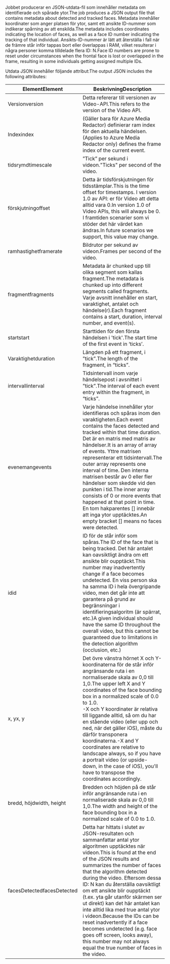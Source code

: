 <span data-ttu-id="c9819-101">Jobbet producerar en JSON-utdata-fil som innehåller metadata om identifierade och spårade ytor.</span><span class="sxs-lookup"><span data-stu-id="c9819-101">The job produces a JSON output file that contains metadata about detected and tracked faces.</span></span> <span data-ttu-id="c9819-102">Metadata innehåller koordinater som anger platsen för ytor, samt ett ansikte ID-nummer som indikerar spårning av att enskilda.</span><span class="sxs-lookup"><span data-stu-id="c9819-102">The metadata includes coordinates indicating the location of faces, as well as a face ID number indicating the tracking of that individual.</span></span> <span data-ttu-id="c9819-103">Ansikts-ID-nummer är lätt att återställa i fall när de främre står inför tappas bort eller överlappas i RAM, vilket resulterar i några personer komma tilldelade flera ID: N.</span><span class="sxs-lookup"><span data-stu-id="c9819-103">Face ID numbers are prone to reset under circumstances when the frontal face is lost or overlapped in the frame, resulting in some individuals getting assigned multiple IDs.</span></span>

<span data-ttu-id="c9819-104">Utdata JSON innehåller följande attribut:</span><span class="sxs-lookup"><span data-stu-id="c9819-104">The output JSON includes the following attributes:</span></span>

| <span data-ttu-id="c9819-105">Element</span><span class="sxs-lookup"><span data-stu-id="c9819-105">Element</span></span> | <span data-ttu-id="c9819-106">Beskrivning</span><span class="sxs-lookup"><span data-stu-id="c9819-106">Description</span></span> |
| --- | --- |
| <span data-ttu-id="c9819-107">Version</span><span class="sxs-lookup"><span data-stu-id="c9819-107">version</span></span> |<span data-ttu-id="c9819-108">Detta refererar till versionen av Video-API.</span><span class="sxs-lookup"><span data-stu-id="c9819-108">This refers to the version of the Video API.</span></span> |
| <span data-ttu-id="c9819-109">Index</span><span class="sxs-lookup"><span data-stu-id="c9819-109">index</span></span> | <span data-ttu-id="c9819-110">(Gäller bara för Azure Media Redactor) definierar ram index för den aktuella händelsen.</span><span class="sxs-lookup"><span data-stu-id="c9819-110">(Applies to Azure Media Redactor only) defines the frame index of the current event.</span></span> |
| <span data-ttu-id="c9819-111">tidsrymd</span><span class="sxs-lookup"><span data-stu-id="c9819-111">timescale</span></span> |<span data-ttu-id="c9819-112">”Tick” per sekund i videon.</span><span class="sxs-lookup"><span data-stu-id="c9819-112">"Ticks" per second of the video.</span></span> |
| <span data-ttu-id="c9819-113">förskjutning</span><span class="sxs-lookup"><span data-stu-id="c9819-113">offset</span></span> |<span data-ttu-id="c9819-114">Detta är tidsförskjutningen för tidsstämplar.</span><span class="sxs-lookup"><span data-stu-id="c9819-114">This is the time offset for timestamps.</span></span> <span data-ttu-id="c9819-115">I version 1.0 av API: er för Video att detta alltid vara 0.</span><span class="sxs-lookup"><span data-stu-id="c9819-115">In version 1.0 of Video APIs, this will always be 0.</span></span> <span data-ttu-id="c9819-116">I framtiden scenarier som vi stöder det här värdet kan ändras.</span><span class="sxs-lookup"><span data-stu-id="c9819-116">In future scenarios we support, this value may change.</span></span> |
| <span data-ttu-id="c9819-117">ramhastighet</span><span class="sxs-lookup"><span data-stu-id="c9819-117">framerate</span></span> |<span data-ttu-id="c9819-118">Bildrutor per sekund av videon.</span><span class="sxs-lookup"><span data-stu-id="c9819-118">Frames per second of the video.</span></span> |
| <span data-ttu-id="c9819-119">fragment</span><span class="sxs-lookup"><span data-stu-id="c9819-119">fragments</span></span> |<span data-ttu-id="c9819-120">Metadata är chunked upp till olika segment som kallas fragment.</span><span class="sxs-lookup"><span data-stu-id="c9819-120">The metadata is chunked up into different segments called fragments.</span></span> <span data-ttu-id="c9819-121">Varje avsnitt innehåller en start, varaktighet, antalet och händelse(r).</span><span class="sxs-lookup"><span data-stu-id="c9819-121">Each fragment contains a start, duration, interval number, and event(s).</span></span> |
| <span data-ttu-id="c9819-122">start</span><span class="sxs-lookup"><span data-stu-id="c9819-122">start</span></span> |<span data-ttu-id="c9819-123">Starttiden för den första händelsen i 'tick'.</span><span class="sxs-lookup"><span data-stu-id="c9819-123">The start time of the first event in ‘ticks’.</span></span> |
| <span data-ttu-id="c9819-124">Varaktighet</span><span class="sxs-lookup"><span data-stu-id="c9819-124">duration</span></span> |<span data-ttu-id="c9819-125">Längden på ett fragment, i ”tick”.</span><span class="sxs-lookup"><span data-stu-id="c9819-125">The length of the fragment, in “ticks”.</span></span> |
| <span data-ttu-id="c9819-126">intervall</span><span class="sxs-lookup"><span data-stu-id="c9819-126">interval</span></span> |<span data-ttu-id="c9819-127">Tidsintervall inom varje händelsepost i avsnittet i ”tick”.</span><span class="sxs-lookup"><span data-stu-id="c9819-127">The interval of each event entry within the fragment, in “ticks”.</span></span> |
| <span data-ttu-id="c9819-128">evenemang</span><span class="sxs-lookup"><span data-stu-id="c9819-128">events</span></span> |<span data-ttu-id="c9819-129">Varje händelse innehåller ytor identifieras och spåras inom den varaktigheten.</span><span class="sxs-lookup"><span data-stu-id="c9819-129">Each event contains the faces detected and tracked within that time duration.</span></span> <span data-ttu-id="c9819-130">Det är en matris med matris av händelser.</span><span class="sxs-lookup"><span data-stu-id="c9819-130">It is an array of array of events.</span></span> <span data-ttu-id="c9819-131">Yttre matrisen representerar ett tidsintervall.</span><span class="sxs-lookup"><span data-stu-id="c9819-131">The outer array represents one interval of time.</span></span> <span data-ttu-id="c9819-132">Den interna matrisen består av 0 eller fler händelser som skedde vid den punkten i tid.</span><span class="sxs-lookup"><span data-stu-id="c9819-132">The inner array consists of 0 or more events that happened at that point in time.</span></span> <span data-ttu-id="c9819-133">En tom hakparentes [] innebär att inga ytor upptäcktes.</span><span class="sxs-lookup"><span data-stu-id="c9819-133">An empty bracket [] means no faces were detected.</span></span> |
| <span data-ttu-id="c9819-134">id</span><span class="sxs-lookup"><span data-stu-id="c9819-134">id</span></span> |<span data-ttu-id="c9819-135">ID för de står inför som spåras.</span><span class="sxs-lookup"><span data-stu-id="c9819-135">The ID of the face that is being tracked.</span></span> <span data-ttu-id="c9819-136">Det här antalet kan oavsiktligt ändra om ett ansikte blir oupptäckt.</span><span class="sxs-lookup"><span data-stu-id="c9819-136">This number may inadvertently change if a face becomes undetected.</span></span> <span data-ttu-id="c9819-137">En viss person ska ha samma ID i hela övergripande video, men det går inte att garantera på grund av begränsningar i identifieringsalgoritm (är spärrat, etc.)</span><span class="sxs-lookup"><span data-stu-id="c9819-137">A given individual should have the same ID throughout the overall video, but this cannot be guaranteed due to limitations in the detection algorithm (occlusion, etc.)</span></span> |
| <span data-ttu-id="c9819-138">x, y</span><span class="sxs-lookup"><span data-stu-id="c9819-138">x, y</span></span> |<span data-ttu-id="c9819-139">Det övre vänstra hörnet X och Y-koordinaterna för de står inför angränsande ruta i en normaliserade skala av 0,0 till 1,0.</span><span class="sxs-lookup"><span data-stu-id="c9819-139">The upper left X and Y coordinates of the face bounding box in a normalized scale of 0.0 to 1.0.</span></span> <br/><span data-ttu-id="c9819-140">-X och Y koordinater är relativa till liggande alltid, så om du har en stående video (eller upp och ned, när det gäller iOS), måste du därför transponera koordinaterna.</span><span class="sxs-lookup"><span data-stu-id="c9819-140">-X and Y coordinates are relative to landscape always, so if you have a portrait video (or upside-down, in the case of iOS), you'll have to transpose the coordinates accordingly.</span></span> |
| <span data-ttu-id="c9819-141">bredd, höjd</span><span class="sxs-lookup"><span data-stu-id="c9819-141">width, height</span></span> |<span data-ttu-id="c9819-142">Bredden och höjden på de står inför angränsande ruta i en normaliserade skala av 0,0 till 1,0.</span><span class="sxs-lookup"><span data-stu-id="c9819-142">The width and height of the face bounding box in a normalized scale of 0.0 to 1.0.</span></span> |
| <span data-ttu-id="c9819-143">facesDetected</span><span class="sxs-lookup"><span data-stu-id="c9819-143">facesDetected</span></span> |<span data-ttu-id="c9819-144">Detta har hittats i slutet av JSON-resultaten och sammanfattar antal ytor algoritmen upptäcktes när videon.</span><span class="sxs-lookup"><span data-stu-id="c9819-144">This is found at the end of the JSON results and summarizes the number of faces that the algorithm detected during the video.</span></span> <span data-ttu-id="c9819-145">Eftersom dessa ID: N kan du återställa oavsiktligt om ett ansikte blir oupptäckt (t.ex. yta går utanför skärmen ser ut direkt) kan det här antalet kan inte alltid lika med true antal ytor i videon.</span><span class="sxs-lookup"><span data-stu-id="c9819-145">Because the IDs can be reset inadvertently if a face becomes undetected (e.g. face goes off screen, looks away), this number may not always equal the true number of faces in the video.</span></span> |

